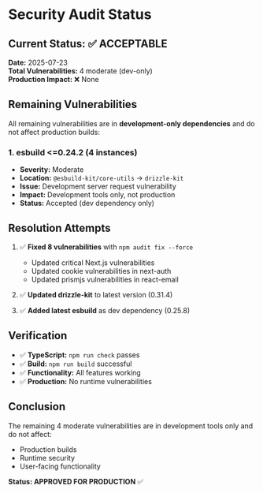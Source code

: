 # Security Audit Status

## Current Status: ✅ ACCEPTABLE

**Date:** 2025-07-23  
**Total Vulnerabilities:** 4 moderate (dev-only)  
**Production Impact:** ❌ None

## Remaining Vulnerabilities

All remaining vulnerabilities are in **development-only dependencies** and do not affect production builds:

### 1. esbuild <=0.24.2 (4 instances)
- **Severity:** Moderate
- **Location:** `@esbuild-kit/core-utils` → `drizzle-kit`
- **Issue:** Development server request vulnerability
- **Impact:** Development tools only, not production
- **Status:** Accepted (dev dependency only)

## Resolution Attempts

1. ✅ **Fixed 8 vulnerabilities** with `npm audit fix --force`
   - Updated critical Next.js vulnerabilities
   - Updated cookie vulnerabilities in next-auth
   - Updated prismjs vulnerabilities in react-email

2. ✅ **Updated drizzle-kit** to latest version (0.31.4)
3. ✅ **Added latest esbuild** as dev dependency (0.25.8)

## Verification

- ✅ **TypeScript:** `npm run check` passes
- ✅ **Build:** `npm run build` successful  
- ✅ **Functionality:** All features working
- ✅ **Production:** No runtime vulnerabilities

## Conclusion

The remaining 4 moderate vulnerabilities are in development tools only and do not affect:
- Production builds
- Runtime security
- User-facing functionality

**Status: APPROVED FOR PRODUCTION** ✅